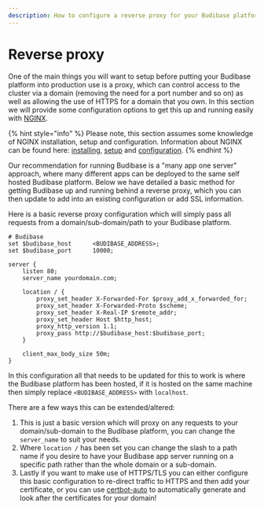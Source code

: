 ```yaml
---
description: How to configure a reverse proxy for your Budibase platform
---
```


# Reverse proxy

One of the main things you will want to setup before putting your Budibase platform into production use is a proxy, which can control access to the cluster via a domain \(removing the need for a port number and so on\) as well as allowing the use of HTTPS for a domain that you own. In this section we will provide some configuration options to get this up and running easily with [NGINX](https://www.nginx.com/).

{% hint style="info" %}
Please note, this section assumes some knowledge of NGINX installation, setup and configuration. Information about NGINX can be found here:  [installing](https://docs.nginx.com/nginx/admin-guide/installing-nginx/installing-nginx-open-source/), [setup](https://docs.nginx.com/nginx/admin-guide/basic-functionality/runtime-control/) and [configuration](https://docs.nginx.com/nginx/admin-guide/basic-functionality/managing-configuration-files/). 
{% endhint %}

Our recommendation for running Budibase is a "many app one server" approach, where many different apps can be deployed to the same self hosted Budibase platform.  Below we have detailed a basic method for getting Budibase up and running behind a reverse proxy, which you can then update to add into an existing configuration or add SSL information.

Here is a basic reverse proxy configuration which will simply pass all requests from a domain/sub-domain/path to your Budibase platform.

```text
# Budibase
set $budibase_host      <BUDIBASE_ADDRESS>;
set $budibase_port      10000;

server {
    listen 80;
    server_name yourdomain.com;
    
    location / {
        proxy_set_header X-Forwarded-For $proxy_add_x_forwarded_for;
        proxy_set_header X-Forwarded-Proto $scheme;
        proxy_set_header X-Real-IP $remote_addr;
        proxy_set_header Host $http_host;
        proxy_http_version 1.1;
        proxy_pass http://$budibase_host:$budibase_port;
    }
    
    client_max_body_size 50m;
}
```

In this configuration all that needs to be updated for this to work is where the Budibase platform has been hosted, if it is hosted on the same machine then simply replace `<BUDIBASE_ADDRESS>` with `localhost`.

There are a few ways this can be extended/altered:

1. This is just a basic version which will proxy on any requests to your domain/sub-domain to the Budibase platform, you can change the `server_name` to suit your needs.
2. Where `location /` has been set you can change the slash to a path name if you desire to have your Budibase app server running on a specific path rather than the whole domain or a sub-domain.
3. Lastly if you want to make use of HTTPS/TLS you can either configure this basic configuration to re-direct traffic to HTTPS and then add your certificate, or you can use [certbot-auto](https://certbot.eff.org/lets-encrypt/ubuntuxenial-nginx.html) to automatically generate and look after the certificates for your domain!

